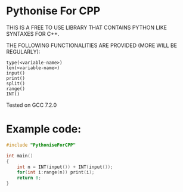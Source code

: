 # Pythonise For CPP

THIS IS A FREE TO USE LIBRARY THAT CONTAINS PYTHON LIKE SYNTAXES FOR C++.

THE FOLLOWING FUNCTIONALITIES ARE PROVIDED (MORE WILL BE REGULARLY):
```
type(<variable-name>)
len(<variable-name>)
input()
print()
split()
range()
INT()
```

Tested on GCC 7.2.0


# Example code:

```CPP
#include "PythoniseForCPP"

int main()
{
    int n = INT(input()) + INT(input());
    for(int i:range(n)) print(i);
    return 0;
}
```
